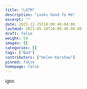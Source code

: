 ```yaml
---
title: "LGTM"
description: "Looks Good To Me"
excerpt: ""
date: 2023-12-15T10:09:48-04:00
lastmod: 2023-05-18T10:09:48-04:00
draft: false
weight: 50
images: []
categories: []
tags: ["Bad"]
contributors: ["Helen Kershaw"]
pinned: false
homepage: false
---
```


lgtm
